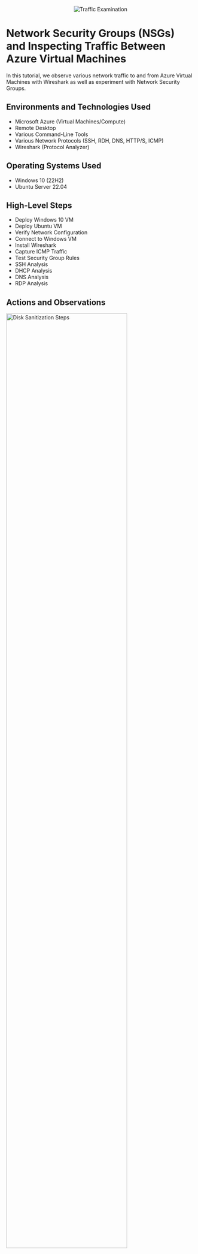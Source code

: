 <p align="center">
<img src="https://i.imgur.com/Ua7udoS.png" alt="Traffic Examination"/>
</p>

<h1>Network Security Groups (NSGs) and Inspecting Traffic Between Azure Virtual Machines</h1>
In this tutorial, we observe various network traffic to and from Azure Virtual Machines with Wireshark as well as experiment with Network Security Groups. <br />


<h2>Environments and Technologies Used</h2>

- Microsoft Azure (Virtual Machines/Compute)
- Remote Desktop
- Various Command-Line Tools
- Various Network Protocols (SSH, RDH, DNS, HTTP/S, ICMP)
- Wireshark (Protocol Analyzer)

<h2>Operating Systems Used </h2>

- Windows 10 (22H2)
- Ubuntu Server 22.04

<h2>High-Level Steps</h2>

- Deploy Windows 10 VM
- Deploy Ubuntu VM
- Verify Network Configuration
- Connect to Windows VM
- Install Wireshark
- Capture ICMP Traffic
- Test Security Group Rules
- SSH Analysis
- DHCP Analysis
- DNS Analysis
- RDP Analysis

<h2>Actions and Observations</h2>

<p>
<img src="https://i.imgur.com/19RzUHa.png" height="80%" width="80%" alt="Disk Sanitization Steps"/>
</p>
<p>
Accessing the Azure Portal to begin creating virtual machines in Azure, you'll need to:

Navigate to portal.azure.com in your web browser. Sign in with your Microsoft account credentials (work/school account or personal Microsoft account).
After authentication, you'll be directed to the Azure dashboard.
Ensure your subscription is active and has sufficient credits/budget for running VMs.

</p>
<br />

<p>
<img src="https://i.imgur.com/sDzlzI2.png" height="80%" width="80%" alt="Disk Sanitization Steps"/>
</p>
<p>
Creating a Resource Group
Resource groups in Azure act as logical containers for related resources:

From the Azure dashboard, click on "Resource groups" in the left navigation menu.
Click the "+ Create" button to start creating a new resource group.
Select your subscription from the dropdown menu.
Enter a descriptive name for your resource group (e.g., "OSLab-ResourceGroup").
Select an appropriate region (choose one closest to your physical location for best performance).
Add any relevant tags for organization/billing purposes (optional).
Click "Review + create" and then "Create" after validation passes.
</p>
<br />

<p>
<img src="https://i.imgur.com/IW76Hrl.png" height="80%" width="80%" alt="Disk Sanitization Steps"/>
</p>
<p>
Now you can create your first VM within the resource group:

Return to the Azure dashboard and click "Virtual machines" in the left navigation menu.
Click "+ Create" and select "Azure virtual machine".
In the Basics tab:

Verify the correct subscription and resource group are selected.
Enter a name for your VM (e.g., "WindowsVM" or "linux-vm").
Select the region (should match your resource group region).
Choose availability options (Standard is sufficient for lab purposes).
Select the image (e.g., Windows 10 Pro for purposes of this lab).
Choose the VM size (select one with 2 vCPUs as specified)
Set username and password credentials (as specified: labuser/whatever password).
Note these credentials as you'll need them to access the VM later.
</p>

<p>
<img src="https://i.imgur.com/XDQi1Cy.png" height="80%" width="80%" alt="Disk Sanitization Steps"/>
</p>
<p>
After successfully creating your Windows 10 Pro VM:

Navigate back to the Azure dashboard.
Click on "Virtual machines" in the left navigation menu.
Click the "+ Create" button and select "Azure virtual machine".

Configuring the Basic Settings for Ubuntu Server
In the Basics tab, set up the following configurations:

Subscription: Select the same subscription used for your Windows VM.
Resource group: Select the existing resource group that contains your Windows VM.
Virtual machine name: Enter a descriptive name (e.g., "UbuntuVM" or "ubuntu-server").
Region: Select the same region as your Windows VM for optimal network performance.
Availability options: Standard availability is sufficient for lab environments.
Security type: Standard security works for most scenarios.
Image: Search for and select "Ubuntu Server 22.04 LTS".
VM size: Select a size with adequate resources (similar to your Windows VM).
Authentication type: Choose password.

using password: Create username and secure password.

Inbound port rules: Allow SSH (port 22) for remote administration.

Ensuring Network Compatibility with Windows VM.
The networking configuration is critical for communication between your VMs:

Navigate to the Networking tab.
Under "Virtual network", select the same virtual network used by your Windows VM.
This ensures both VMs can communicate with each other on the same network.
Verify subnet selection (use the same subnet as your Windows VM).
Configure Network Security Group to allow necessary traffic:

Ensure SSH (port 22) is allowed for remote management.
Add any additional ports needed for your specific applications.

Review advanced networking settings if you need specific IP configurations.

Before finalizing the deployment:

Click "Review + create".
Azure will validate your configuration.
Verify all settings are correct, particularly:

Confirm the same resource group as your Windows VM.
Confirm the same virtual network as your Windows VM.
Verify region is consistent with your Windows VM.

After validation passes, click "Create" to deploy the Ubuntu Server VM.
The deployment process will take several minutes to complete.

</p>
<br />

<p>
<img src="https://i.imgur.com/vtOEjma.png" height="80%" width="80%" alt="Disk Sanitization Steps"/>
</p>
<p>
Locate your VM's public IP address: 
  
Go to the Azure Portal.
Navigate to "Virtual Machines".
Select your Windows 10 VM.
Note the public IP address displayed on the Overview page.

Launch Remote Desktop Connection:

On your local computer, press Win+R to open Run.
Type "mstsc" and press Enter.
The Remote Desktop Connection window will appear.

Configure the connection:

Enter the public IP address of your VM in the "Computer" field.
Click "Show Options" to expand additional settings.
Under the "User name" field, enter your VM credentials (e.g., "labuser").
You can save these connection settings for future use.

Connect to the VM:

Click "Connect".
When prompted, enter your password (e.g., "WhateverPassword1!").
You may receive a certificate warning - select "Yes" to proceed.

Begin working in your Windows 10 environment:
After successful authentication, the Windows 10 desktop will load.
You now have full access to your virtual machine.
</p>
<br />

<p>
<img src="https://i.imgur.com/vltSAV5.png" height="80%" width="80%" alt="Disk Sanitization Steps"/>
</p>
<p>
Download Wireshark:

Open a web browser within your VM.
Navigate to wireshark.org/download.html.
Select the Windows Installer (64-bit) option.
Save the executable file to a convenient location (e.g., Downloads folder).

Run the Installer:

Locate and double-click the downloaded file.
If prompted by User Account Control, click "Yes".
When the installer launches, follow these steps:

Accept the license agreement.
Keep all components selected (default).
Accept default installation location.
Allow the installation of WinPcap/Npcap packet capture drivers.

Complete Installation:

Wait for the installation to complete.
Check the option to launch Wireshark when finished.
Click "Finish".


Initial Configuration:

When Wireshark opens for the first time, it will display available network interfaces.
The interface connected to your network will typically show some activity.
Click on your main network interface to begin capturing packets.

  <p>
<img src="https://i.imgur.com/RX371Z4.png" height="80%" width="80%" alt="Disk Sanitization Steps"/>
</p>
<p>
Launch Wireshark:

Locate Wireshark in the Start menu or desktop.
Double-click to open the application.

Select Network Interface:

In the Wireshark main window, you'll see a list of available network interfaces.
Identify your active network connection (usually labeled as Ethernet or Wi-Fi).
Double-click on the appropriate interface or select it and click the blue shark fin icon.

Begin Capture:

Packets will immediately start appearing in the main window.
Each line represents a single packet traveling through your network.
The packet list shows source, destination, protocol, and other information.

Monitor Traffic:

The live capture displays packets color-coded by protocol type.
TCP connections appear in light purple.
UDP traffic in light blue.
DNS queries in light green.
HTTP traffic in light blue.

Stop Capture:

Click the red square button in the toolbar when finished.
You can save the capture file for later analysis if needed.
</p>
<br />

<p>
<img src="https://i.imgur.com/0iIPkf5.png" height="80%" width="80%" alt="Disk Sanitization Steps"/>
</p>
<p>
Start with Active Capture:

Ensure Wireshark is open and actively capturing packets.
Alternatively, open a previously saved capture file.

Apply the ICMP Filter:

Locate the filter bar at the top of the Wireshark window.
Type icmp in the filter field.
Click the blue arrow button or press Enter to apply the filter.

Verify the Filter:

The display will now show only ICMP packets.
The status bar will indicate "ICMP" as the active filter.
If no packets appear, there may not be any ICMP traffic yet.
</p>
<br />

<p>
<img src="https://i.imgur.com/L3inWE7.png" height="80%" width="80%" alt="Disk Sanitization Steps"/>
</p>
<p>
Retrieve the Ubuntu VM's Private IP:
  
Check Azure portal for the private IP address.

Open PowerShell on your Windows 10 VM:

Right-click Start button → select Windows PowerShell.
Or press Win+X and select Windows PowerShell.

Perform the Ping Test using PowerShell:

In your PowerShell window:
Execute the ping command: ping [Ubuntu-VM-Private-IP]
Example: ping 10.0.0.5
A successful ping will show replies with time statistics.

Observe ICMP Traffic in Wireshark:

Watch as the ICMP packets appear in pairs in the Wireshark window:

Echo requests from your Windows VM (source) to Ubuntu VM (destination).
Echo replies from Ubuntu VM (source) back to Windows VM (destination).

Each request/reply pair corresponds to one ping iteration.

Analyze Packet Details:

Click on any ICMP packet to examine:

Protocol hierarchy (IP → ICMP).
Echo request/reply message type.
Sequence numbers that match between requests and replies.
Timestamp information showing round-trip time.

Verify Connection Between VMs:

Successful pings confirm network connectivity between your VMs.
Check for consistent response times and no packet loss.

  <p>
<img src="https://i.imgur.com/KAAR8lo.png" height="80%" width="80%" alt="Disk Sanitization Steps"/>
</p>
<p>

Start Continuous Ping:

Use the PowerShell continuous ping command:
ping  [Ubuntu-VM-Private-IP] -t.
Example: ping 10.0.0.5 -t.
This will send ICMP echo requests indefinitely until stopped.
</p>
<br />

<p>
<img src="https://i.imgur.com/QEmvmbQ.png" height="80%" width="80%" alt="Disk Sanitization Steps"/>
</p>
<p>
Modify the Ubuntu VM's Network Security Group:

Access the Azure Portal.
Navigate to Network Security Groups.
Select the NSG associated with your Ubuntu VM.
Click "Inbound security rules".
Add a new rule:

Priority: 290 (lower than 300).
Protocol: ICMPv4.
Action: Deny.
Destination port ranges: *.

Click "Save" to apply the rule.
</p>
<br />

<p>
<img src="https://i.imgur.com/UWdYV2t.png" height="80%" width="80%" alt="Disk Sanitization Steps"/>
</p>
<p>
Observe Blocked Traffic:

Return to your Windows 10 VM.
Watch the PowerShell window as "Request timed out" messages appear.
In Wireshark, notice:

Echo requests continue to be sent.
No echo replies are being received.
Only one-way traffic is visible.

  <p>
<img src="https://i.imgur.com/v1gSLxh.png" height="80%" width="80%" alt="Disk Sanitization Steps"/>
</p>
<p>
Remove the Blocking Rule:

Return to the Azure Portal.
Navigate to the same Network Security Group.
Find your "Block-ICMP" rule.
Select the rule and click "Delete".
Confirm the deletion.
</p>
<br />

<p>
<img src="https://i.imgur.com/omBNAOb.png" height="80%" width="80%" alt="Disk Sanitization Steps"/>
</p>
<p>
Verify Restored Connectivity:

Return to the Windows 10 VM.
Observe in PowerShell that ping replies resume.
Watch Wireshark as two-way ICMP traffic (requests and replies) returns.
Note the timestamp when connectivity resumed.
</p>
<br />

<p>
<img src="https://i.imgur.com/O2GIKSP.png" height="80%" width="80%" alt="Disk Sanitization Steps"/>
</p>
<p>
Stop the Continuous Ping:

In PowerShell, press Ctrl+C to terminate the ping command.
The console will display a summary of packets sent, received, and lost.

  <p>
<img src="https://i.imgur.com/DhN4AHG.png" height="80%" width="80%" alt="Disk Sanitization Steps"/>
</p>
<p>
Prepare Wireshark for SSH Capture:
  
Start a new packet capture on your main network interface.
Apply an SSH filter by typing ssh or tcp.port==22 in the filter bar.
Click the blue arrow or press Enter to activate the filter.
Confirm the filter appears in green, indicating it's active.
</p>
<br />

<p>
<img src="https://i.imgur.com/f2ZxXQ2.png" height="80%" width="80%" alt="Disk Sanitization Steps"/>
</p>
<p>
Initiate SSH Connection to Ubuntu VM:

Open PowerShell as administrator.
Use the SSH command with your Ubuntu VM's private IP:
ssh labuser@10.0.0.5.
If prompted about host authenticity, type yes to continue.
Enter your password when prompted (not visible as you type).
</p>
<br />

<p>
<img src="https://i.imgur.com/AxL1OO7.png" height="80%" width="80%" alt="Disk Sanitization Steps"/>
</p>
<p>
Interact with the SSH Session:

Run various Linux commands to generate traffic:

whoami (shows current user).
pwd (shows current directory).
ls -la (lists files with details).

Watch Wireshark as each command generates bursts of packets.
Note how even short commands create multiple packets due to SSH protocol overhead.

<br />


<p>
<img src="https://i.imgur.com/fnmWiZt.png" height="80%" width="80%" alt="Disk Sanitization Steps"/>
</p>
<p>
Terminate the SSH Session:

Type exit and press Enter to close the connection.
In Wireshark, observe the SSH termination packets:

SSH disconnect messages.
TCP connection termination sequence (FIN, ACK).
</p>
<br />

<p>
<img src="https://i.imgur.com/6hYTVXl.png" height="80%" width="80%" alt="Disk Sanitization Steps"/>
</p>
<p>
Configure Wireshark for DHCP Capture:

Start a new packet capture on your main network interface.
Type dhcp in the filter field.
Click the blue arrow or press Enter to activate the filter.
Verify the filter turns green, indicating it's active.
The filter includes BOOTP because DHCP is built on the BOOTP protocol.
</p>
<br />

<p>
<img src="https://i.imgur.com/ikmFQtr.png" height="80%" width="80%" alt="Disk Sanitization Steps"/>
</p>
<p>
Initiate DHCP Renewal Process:

Launch PowerShell as Administrator.

Right-click on Start → Windows PowerShell (Admin).
Accept the UAC prompt if it appears.


Execute the IP address renewal command:
ipconfig /renew.

Watch as PowerShell shows "Windows IP Configuration" and begins the renewal process.

<p>
<img src="https://i.imgur.com/dP1WUO5.png" height="80%" width="80%" alt="Disk Sanitization Steps"/>
</p>
<p>
Configure Wireshark for DNS Filtering:

Open Wireshark and start capturing on your main network interface.
Enter dns in the filter bar and apply it.
Confirm the filter shows green, indicating it's active.
The display will now show only DNS protocol packets.
</p>
<br />

<p>
<img src="https://i.imgur.com/hilDiXZ.png" height="80%" width="80%" alt="Disk Sanitization Steps"/>
</p>
<p>
Execute DNS Lookups for Google and Disney:

In PowerShell, run:
nslookup google.com

Watch Wireshark as DNS query and response packets appear.
Then run:
nslookup disney.com

Observe the second set of DNS transactions.
</p>
<br />

<p>
<img src="https://i.imgur.com/lEVmgj6.png" height="80%" width="80%" alt="Disk Sanitization Steps"/>
</p>
<p>
Configure Wireshark for RDP Filtering:

Open Wireshark with an active capture on your main network interface.
Enter tcp.port == 3389 in the filter bar.
Click the blue arrow or press Enter to apply the filter.
Verify the filter appears green, indicating it's active.

Observe Active RDP Traffic:

The display will immediately fill with RDP packet data.
These packets represent the ongoing Remote Desktop connection between your local computer and the Windows 10 VM.
Note the high volume of traffic—RDP continuously streams screen updates and input data.

Analyze RDP Protocol Characteristics:

Examine the packet list to observe:

Consistent flow of packets in both directions.
Regular packet timing patterns.
Varying packet sizes depending on screen activity.

Select individual packets to see details:

TCP headers showing source and destination ports (3389 for RDP).
Encrypted payload data (RDP uses TLS encryption).
Session information in the connection establishment packets.

Generate Additional RDP Traffic:

Move your mouse or type in the VM.
Watch Wireshark display increased packet activity.
Observe how changing windows or complex screen updates generate larger bursts of packets.

Identify RDP Session Components:

Connection establishment packets (beginning of the session).
Continuous data exchange packets (during active use).
Keepalive packets (during periods of inactivity).
The RDP protocol efficiently compresses and encrypts all data.

<br />
